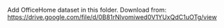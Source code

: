 Add OfficeHome dataset in this folder. Download from: https://drive.google.com/file/d/0B81rNlvomiwed0V1YUxQdC1uOTg/view

